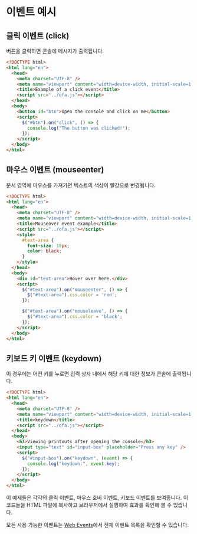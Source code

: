 # 이벤트 예시

## 클릭 이벤트 (click)

버튼을 클릭하면 콘솔에 메시지가 출력됩니다.

```html
<!DOCTYPE html>
<html lang="en">
  <head>
    <meta charset="UTF-8" />
    <meta name="viewport" content="width=device-width, initial-scale=1.0" />
    <title>Example of a click event</title>
    <script src="../ofa.js"></script>
  </head>
  <body>
    <button id="btn">Open the console and click on me</button>
    <script>
      $("#btn").on("click", () => {
        console.log("The button was clicked!");
      });
    </script>
  </body>
</html>
```


## 마우스 이벤트 (mouseenter)

문서 영역에 마우스를 가져가면 텍스트의 색상이 빨강으로 변경됩니다.

```html
<!DOCTYPE html>
<html lang="en">
  <head>
    <meta charset="UTF-8" />
    <meta name="viewport" content="width=device-width, initial-scale=1.0" />
    <title>Mouseover event example</title>
    <script src="../ofa.js"></script>
    <style>
      #text-area {
        font-size: 18px;
        color: black;
      }
    </style>
  </head>
  <body>
    <div id="text-area">Hover over here.</div>
    <script>
      $("#text-area").on("mouseenter", () => {
        $("#text-area").css.color = 'red';
      });

      $("#text-area").on("mouseleave", () => {
        $("#text-area").css.color = 'black';
      });
    </script>
  </body>
</html>
```


## 키보드 키 이벤트 (keydown)

이 경우에는 어떤 키를 누르면 입력 상자 내에서 해당 키에 대한 정보가 콘솔에 출력됩니다.

```html
<!DOCTYPE html>
<html lang="en">
  <head>
    <meta charset="UTF-8" />
    <meta name="viewport" content="width=device-width, initial-scale=1.0" />
    <title>keydown</title>
    <script src="../ofa.js"></script>
  </head>
  <body>
    <h3>Viewing printouts after opening the console</h3>
    <input type="text" id="input-box" placeholder="Press any key" />
    <script>
      $("#input-box").on("keydown", (event) => {
        console.log("keydown:", event.key);
      });
    </script>
  </body>
</html>
```

이 예제들은 각각의 클릭 이벤트, 마우스 호버 이벤트, 키보드 이벤트를 보여줍니다. 이 코드들을 HTML 파일에 복사하고 브라우저에서 실행하여 효과를 확인해 볼 수 있습니다.

모든 사용 가능한 이벤트는 [Web Events](https://developer.mozilla.org/en-US/docs/Web/Events)에서 전체 이벤트 목록을 확인할 수 있습니다.